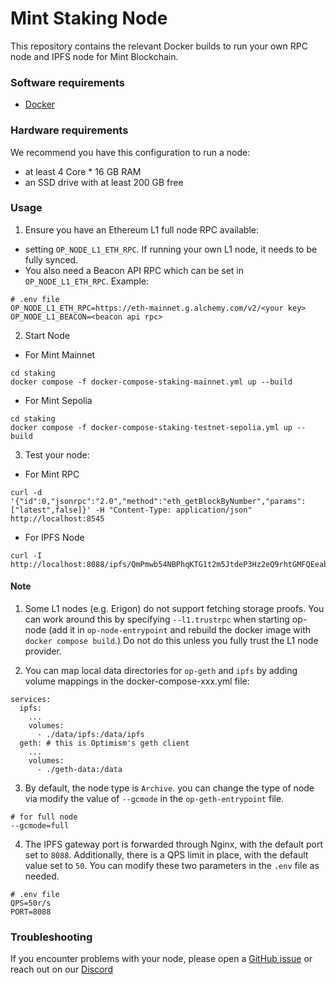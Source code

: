# Mint Staking Node

This repository contains the relevant Docker builds to run your own RPC node and IPFS node for Mint Blockchain.

### Software requirements

- [Docker](https://docs.docker.com/desktop/)

### Hardware requirements

We recommend you have this configuration to run a node:

- at least 4 Core * 16 GB RAM
- an SSD drive with at least 200 GB free

### Usage

1. Ensure you have an Ethereum L1 full node RPC available:

* setting `OP_NODE_L1_ETH_RPC`. If running your own L1 node, it needs to be fully synced.
* You also need a Beacon API RPC which can be set in `OP_NODE_L1_ETH_RPC`.
Example:
```
# .env file
OP_NODE_L1_ETH_RPC=https://eth-mainnet.g.alchemy.com/v2/<your key>
OP_NODE_L1_BEACON=<beacon api rpc>
```

2. Start Node

* For Mint Mainnet
```
cd staking
docker compose -f docker-compose-staking-mainnet.yml up --build
```
* For Mint Sepolia
```
cd staking
docker compose -f docker-compose-staking-testnet-sepolia.yml up --build
```

3. Test your node:

* For Mint RPC
```
curl -d '{"id":0,"jsonrpc":"2.0","method":"eth_getBlockByNumber","params":["latest",false]}' -H "Content-Type: application/json" http://localhost:8545
```
* For IPFS Node
```
curl -I http://localhost:8088/ipfs/QmPmwb54NBPhqKTG1t2m5JtdeP3Hz2eQ9rhtGMFQEeabKm
```
#### Note
1. Some L1 nodes (e.g. Erigon) do not support fetching storage proofs. You can work around this by specifying `--l1.trustrpc` when starting op-node (add it in `op-node-entrypoint` and rebuild the docker image with `docker compose build`.) Do not do this unless you fully trust the L1 node provider.

2. You can map local data directories for `op-geth` and `ipfs` by adding volume mappings in the docker-compose-xxx.yml file:
```
services:
  ipfs:
    ...
    volumes:
      - ./data/ipfs:/data/ipfs
  geth: # this is Optimism's geth client
    ...
    volumes:
      - ./geth-data:/data
```

3. By default, the node type is `Archive`. you can change the type of node via modify the value of `--gcmode` in the `op-geth-entrypoint` file. 

```
# for full node
--gcmode=full
```

4. The IPFS gateway port is forwarded through Nginx, with the default port set to `8088`. Additionally, there is a QPS limit in place, with the default value set to `50`. You can modify these two parameters in the `.env` file as needed.
```
# .env file
QPS=50r/s
PORT=8088
```

### Troubleshooting

If you encounter problems with your node, please open a [GitHub issue](https://github.com/Mint-Blockchain/mint-node/issues) or reach out on our [Discord](https://discord.com/invite/mint-blockchain)
